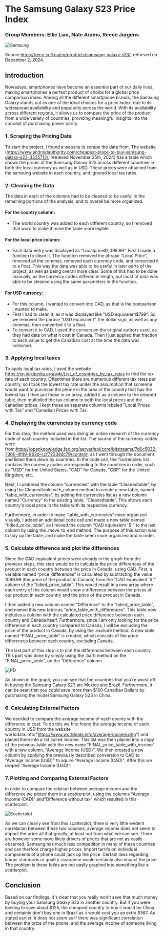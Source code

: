 # The Samsung Galaxy S23 Price Index

### Group Members: Ellie Liao, Nate Arams, Reece Jurgens

![Samsung](Samsung-Galaxy-S23.png.webp "Samsung")

Source:https://recy-cell.ca/en/products/samsung-galaxy-s23/, retrieved on December 2, 2024.

## Introduction

Nowadays, smartphones have become an essential part of our daily lives, making smartphones a perfect product of choice for a global price comparison index. Among all the different smartphone brands, the Samsung Galaxy stands out as one of the ideal choices for a price index, due to its widespread availability and popularity across the world. With its availability across different regions, it allows us to compare the price of the product from a wide variety of countries, providing meaningful insights into the concept of purchasing power parity.

### 1. Scraping the Pricing Data 

To start the project, I found a website to scrape the data from. The website (https://www.androidauthority.com/cheapest-place-to-buy-samsung-galaxy-s23-3335713/, retrieved November 25th, 2024) has a table which shows the prices of the Samsung Galaxy S23 across different countries in both the local currency as well as in USD. These prices were obtained from the samsung website in each country, and ignored local tax rates.

### 2. Cleaning the Data

The data in each of the columns had to be cleaned to be useful in the remaining portions of the analysis, and to overall be more organized.

#### For the country column:
- The world country was added to each different country, so I removed that word to make it more the table more legible
#### For the local price column:
- Each data entry was displayed as “Localprice$1,099.99”. First I made a function to clean it. The function removed the phrase “Local Price”, removed all the commas, removed each currency code, and converted it to a float. This way the data was able to be useful in later parts of the project, as well as being overall more clear. Some of this had to be done manually, as the currency codes differed in length, but most of data was able to be cleaned using the same parameters in the function.
#### For USD currency:
- For this column, I wanted to convert into CAD, as that is the comparison I wanted to make. 
- First I had to clean it, as it was displayed like “USD equivalent$799”. So we removed the phrase “USD equivalent”, the dollar sign, as well as any commas, then converted it to a float.
- To convert it to CAD, I used the conversion the original authors used, as they had data on what it cost in Canada. Then I just applied that fraction to each value to get the Canadian cost at the time the data was collected. 

### 3. Applying local taxes
To apply local tax rates, I used the website https://en.wikipedia.org/wiki/List_of_countries_by_tax_rates to find the tax rate of each country. Oftentimes there are numerous different tax rates per country, so I took the lowest tax rate under the assumption that someone would want to purchase the phone in the area of the country that has the lowest tax. I then put those in an array, added it as a column to the cleaned table, then multiplied the tax column to both the local prices and the canadian prices. I kept those as seperate columns labeled "Local Prices with Tax" and "Canadian Prices with Tax. 

### 4. Displaying the currencies by currency code

For this step, the method used was doing an online research of the currency code of each country included in the list. The source of the currency codes were from:https://openknowledge.fao.org/server/api/core/bitstreams/7d0c5832-7360-4f49-962d-ccf72338dc79/content, as I went through the document and listed them down by countries. In the code cell, the “currencies: list contains the currency codes corresponding to the countries in order, such as "USD" for the United States, "CAD" for Canada, "GBP" for the United Kingdom, etc. 

Next, I combined the column “currencies” with the table “Cleanedtable”, by using the Cleanedtable.with_column method to create a new table, named “table_with_currencies”, by adding the currencies list as a new column named "Currency" to the existing table, “Cleanedtable”. This shows each country's local price in the table with its respective currency.

Furthermore, in order to make “table_with_currencies” more organized visually, I added an additional code cell and made a new table named “tidied_price_table”, as I moved the column "CAD equivalent '$'" to the last column by using the .move_to_end method. The purpose of this action was to tidy up the table, and make the table seem more organized and in order.

### 5. Calculate difference and plot the differences

Since the CAD equivalent prices were already in the graph from the previous steps, this step would be to calculate the price differences of the product in each country between the price in Canada, using CAD. First, a variable named “price_differences” is calculated by subtracting the value 1099.99 (the price of the product in Canada) from the "CAD equivalent '$'" column of the “tidied_price_table”. This would result in a new array where each entry of the column would show a difference between the prices of our product in each country and the price of the product in Canada. 

I then added a new column named “Difference” to the “tidied_price_table”, and named this new table as “price_table_with_differences”. This table now includes a column with the calculated price difference between each country and Canada itself. Furthermore, since I am only looking for the price difference in each country compared to Canada, I will be excluding the price of the product in Canada, by using the .exclude method. A new table named “FINAL_price_table” is created, which consists of the price differences between each country, excluding Canada.

The last part of this step is to plot the differences between each country. This part was done by simply using the .barh method on the “FINAL_price_table”, on the “Difference” column.

![PD](price_difference.png "pd")

As shown in the graph, you can see that the countries that you’re worst off in buying the Samsung Galaxy S23 are Mexico and Brazil. Furthermore, it can be seen that you could save more than $100 Canadian Dollars by purchasing the model Samsung Galaxy S23 in China. 

### 6. Calculating External Factors

We decided to compare the average income of each county with the difference in cost. To do this we first found the average income of each country in USD from the website worlddata.info("https://www.worlddata.info/average-income.php") and placed them into a list called income. This list was then placed into a copy of the previous table with the new name "FINAL_price_table_with_income" with a new column, "Average Income (USD)". We then created a new column by applying the previously described conversion to CAD to "Average Income (USD)" to aquire "Average Income (CAD)". After this we droped "Average Income (USD)". 

### 7. Plotting and Comparing External Factors
In order to compare the relation between average income and the difference we ploted them in a scattterplot, using the columns "Average Income (CAD)" and"Difference without tax" which resulted in this scatterplot.


![Scatterplot](https://github.com/user-attachments/assets/889d55d6-6a15-4171-8603-bd234688e32c)

As we can clearly see from this scatterplot, there is very little evident correlation between these two columns, average income does not seem to impact the price all that greatly, at least not from what we can see. There are however some more likely drivers of prices that are not as easily observed. Samsung has much less competiiton in many of these countries and can therfore charge higher prices. Import tarrifs on individual components of a phone could  jack up the price. Certain laws regarding labour standards or quality assurance would certainly also impact the price. The problem is these feilds are not easily graphed into something like a scatterplot.

## Conclusion 
Based on our findings, it's clear that you really won't save that much money by buying your Samsung Galaxy S23 in another country. But if you were looking to save about $125, the cheapest country to buy it would be China, and certainly don't buy one in Brazil as it would cost you an extra $567. As stated earlier, it does not seem as if there was significant correlation between the price of the phone, and the average income of someone living in that country. 

